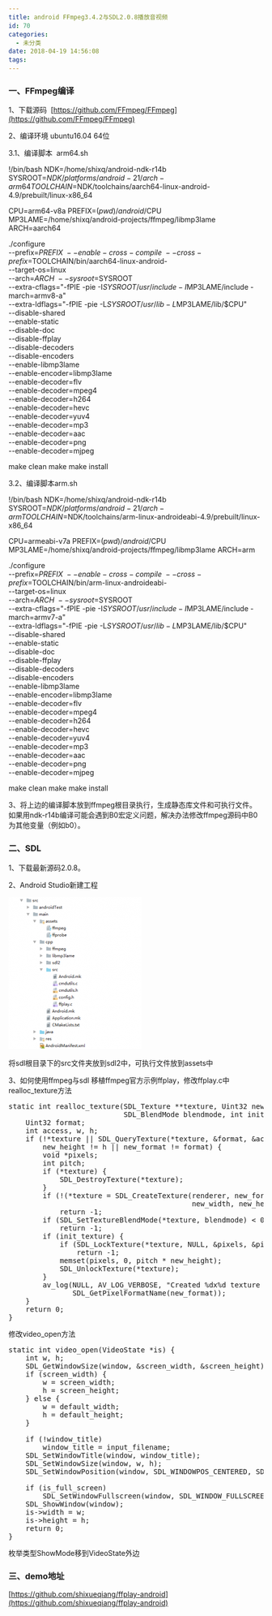 ```yaml
---
title: android FFmpeg3.4.2与SDL2.0.8播放音视频
id: 70
categories:
  - 未分类
date: 2018-04-19 14:56:08
tags:
---
```


### 一、FFmpeg编译

1、下载源码  [https://github.com/FFmpeg/FFmpeg](https://github.com/FFmpeg/FFmpeg)

2、编译环境 ubuntu16.04 64位

3.1、编译脚本  arm64.sh

!/bin/bash
NDK=/home/shixq/android-ndk-r14b
SYSROOT=$NDK/platforms/android-21/arch-arm64
TOOLCHAIN=$NDK/toolchains/aarch64-linux-android-4.9/prebuilt/linux-x86_64

CPU=arm64-v8a
PREFIX=$(pwd)/android/$CPU
MP3LAME=/home/shixq/android-projects/ffmpeg/libmp3lame
ARCH=aarch64

./configure \
--prefix=$PREFIX \
--enable-cross-compile \
--cross-prefix=$TOOLCHAIN/bin/aarch64-linux-android- \
--target-os=linux \
--arch=$ARCH \
--sysroot=$SYSROOT \
--extra-cflags="-fPIE -pie -I$SYSROOT/usr/include -I$MP3LAME/include -march=armv8-a" \
--extra-ldflags="-fPIE -pie -L$SYSROOT/usr/lib -L$MP3LAME/lib/$CPU" \
--disable-shared \
--enable-static \
--disable-doc \
--disable-ffplay \
--disable-decoders \
--disable-encoders \
--enable-libmp3lame \
--enable-encoder=libmp3lame \
--enable-decoder=flv \
--enable-decoder=mpeg4 \
--enable-decoder=h264 \
--enable-decoder=hevc \
--enable-decoder=yuv4 \
--enable-decoder=mp3 \
--enable-decoder=aac \
--enable-decoder=png \
--enable-decoder=mjpeg

make clean
make
make install

3.2、编译脚本arm.sh

!/bin/bash
NDK=/home/shixq/android-ndk-r14b
SYSROOT=$NDK/platforms/android-21/arch-arm
TOOLCHAIN=$NDK/toolchains/arm-linux-androideabi-4.9/prebuilt/linux-x86_64

CPU=armeabi-v7a
PREFIX=$(pwd)/android/$CPU
MP3LAME=/home/shixq/android-projects/ffmpeg/libmp3lame
ARCH=arm

./configure \
--prefix=$PREFIX \
--enable-cross-compile \
--cross-prefix=$TOOLCHAIN/bin/arm-linux-androideabi- \
--target-os=linux \
--arch=$ARCH \
--sysroot=$SYSROOT \
--extra-cflags="-fPIE -pie -I$SYSROOT/usr/include -I$MP3LAME/include -march=armv7-a" \
--extra-ldflags="-fPIE -pie -L$SYSROOT/usr/lib -L$MP3LAME/lib/$CPU" \
--disable-shared \
--enable-static \
--disable-doc \
--disable-ffplay \
--disable-decoders \
--disable-encoders \
--enable-libmp3lame \
--enable-encoder=libmp3lame \
--enable-decoder=flv \
--enable-decoder=mpeg4 \
--enable-decoder=h264 \
--enable-decoder=hevc \
--enable-decoder=yuv4 \
--enable-decoder=mp3 \
--enable-decoder=aac \
--enable-decoder=png \
--enable-decoder=mjpeg

make clean
make
make install

3、将上边的编译脚本放到ffmpeg根目录执行，生成静态库文件和可执行文件。如果用ndk-r14b编译可能会遇到B0宏定义问题，解决办法修改ffmpeg源码中B0为其他变量（例如b0）。

### 二、SDL

1、下载最新源码2.0.8。

2、Android Studio新建工程

![](../images/ffmpeg_ffplay_android.png)

将sdl根目录下的src文件夹放到sdl2中，可执行文件放到assets中

3、如何使用ffmpeg与sdl
移植ffmpeg官方示例ffplay，修改ffplay.c中realloc_texture方法
<pre>static int realloc_texture(SDL_Texture **texture, Uint32 new_format, int new_width, int new_height,
                           SDL_BlendMode blendmode, int init_texture) {
    Uint32 format;
    int access, w, h;
    if (!*texture || SDL_QueryTexture(*texture, &amp;format, &amp;access, &amp;w, &amp;h) &lt; 0 || new_width != w ||
        new_height != h || new_format != format) {
        void *pixels;
        int pitch;
        if (*texture) {
            SDL_DestroyTexture(*texture);
        }
        if (!(*texture = SDL_CreateTexture(renderer, new_format, SDL_TEXTUREACCESS_STREAMING,
                                           new_width, new_height)))
            return -1;
        if (SDL_SetTextureBlendMode(*texture, blendmode) &lt; 0)
            return -1;
        if (init_texture) {
            if (SDL_LockTexture(*texture, NULL, &amp;pixels, &amp;pitch) &lt; 0)
                return -1;
            memset(pixels, 0, pitch * new_height);
            SDL_UnlockTexture(*texture);
        }
        av_log(NULL, AV_LOG_VERBOSE, "Created %dx%d texture with %s.\n", new_width, new_height,
               SDL_GetPixelFormatName(new_format));
    }
    return 0;
}</pre>

修改video_open方法
<pre>
static int video_open(VideoState *is) {
    int w, h;
    SDL_GetWindowSize(window, &amp;screen_width, &amp;screen_height);
    if (screen_width) {
        w = screen_width;
        h = screen_height;
    } else {
        w = default_width;
        h = default_height;
    }
    &nbsp;
    if (!window_title)
        window_title = input_filename;
    SDL_SetWindowTitle(window, window_title);
    SDL_SetWindowSize(window, w, h);
    SDL_SetWindowPosition(window, SDL_WINDOWPOS_CENTERED, SDL_WINDOWPOS_CENTERED);
    &nbsp;
    if (is_full_screen)
        SDL_SetWindowFullscreen(window, SDL_WINDOW_FULLSCREEN_DESKTOP);
    SDL_ShowWindow(window);
    is-&gt;width = w;
    is-&gt;height = h;
    return 0;
}
</pre>
枚举类型ShowMode移到VideoState外边

### 三、demo地址
[https://github.com/shixueqiang/ffplay-android](https://github.com/shixueqiang/ffplay-android)